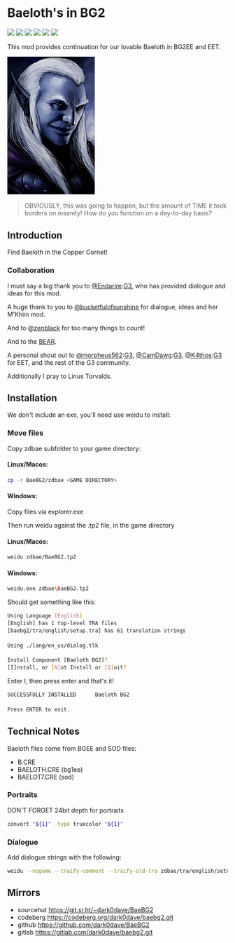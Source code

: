# Baeloth's in BG2

[![](https://img.shields.io/github/v/release/dark0dave/BaeBg2?style=for-the-badge&&color=%2392403a)](https://github.com/dark0dave/BaeBG2/releases/latest)
[![](https://img.shields.io/badge/Linux-FCC624?style=for-the-badge&logo=linux&logoColor=black)](https://github.com/dark0dave/BaeBG2/releases/latest)
[![](https://img.shields.io/badge/Windows-0078D6?&style=for-the-badge&logoColor=white&logo=git-for-windows)](https://github.com/dark0dave/BaeBG2/releases/latest)
[![](https://img.shields.io/badge/mac%20os-grey?style=for-the-badge&logo=apple&logoColor=white)](https://github.com/dark0dave/BaeBG2/releases/latest)
[![](https://img.shields.io/github/actions/workflow/status/dark0dave/BaeBG2/main.yaml?style=for-the-badge)](https://github.com/dark0dave/BaeBG2/actions/workflows/main.yaml)
[![](https://img.shields.io/github/license/dark0dave/BaeBG2?style=for-the-badge)](./LICENSE)

This mod provides continuation for our lovable Baeloth in BG2EE and EET.

<img src="zdbae/portraits/zdbael.bmp" alt="All right... but NOT because you TOLD me to." width="200"/>

> OBVIOUSLY, this was going to happen, but the amount of TIME it took borders on insanity! How do you function on a day-to-day basis?

## Introduction

Find Baeloth in the Copper Cornet!

### Collaboration

I must say a big thank you to [@Endarire](https://github.com/Endarire):[G3](https://www.gibberlings3.net/profile/5772-endarire/), who has provided dialogue and ideas for this mod.

A huge thank to you to [@bucketfulofsunshine](https://github.com/bucketfulofsunshine) for dialogue, ideas and her M'Khiin mod.

And to [@zenblack](https://github.com/zenblack) for too many things to count!

And to the [BEAR](https://github.com/szaumoor).

A personal shout out to [@morpheus562](https://github.com/morpheus562):[G3](https://www.gibberlings3.net/profile/11591-morpheus562/), [@CamDawg](https://github.com/CamDawg):[G3](https://www.gibberlings3.net/profile/8-camdawg/), [@K4thos](https://github.com/K4thos):[G3](https://www.gibberlings3.net/profile/6804-k4thos/) for EET, and the rest of the G3 community.

Additionally I pray to Linus Torvalds.

## Installation

We don't include an exe, you'll need use weidu to install:

### Move files

Copy zdbae subfolder to your game directory:

#### Linux/Macos:

```sh
cp -r BaeBG2/zdbae <GAME DIRECTORY>
```

#### Windows:

Copy files via explorer.exe

Then run weidu against the .tp2 file, in the game directory

#### Linux/Macos:
```sh
weidu zdbae/BaeBG2.tp2
```

#### Windows:
```sh
weidu.exe zdbae\BaeBG2.tp2
```

Should get something like this:

```sh
Using Language [English]
[English] has 1 top-level TRA files
[baebg2/tra/english/setup.tra] has 61 translation strings

Using ./lang/en_us/dialog.tlk

Install Component [Baeloth BG2]?
[I]nstall, or [N]ot Install or [Q]uit?
```

Enter I, then press enter and that's it!

```sh
SUCCESSFULLY INSTALLED      Baeloth BG2

Press ENTER to exit.
```

## Technical Notes

Baeloth files come from BGEE and SOD files:

- B.CRE
- BAELOTH.CRE (bg1ee)
- BAELOT7.CRE (sod)

### Portraits

DON'T FORGET 24bit depth for portraits

```sh
convert "${1}" -type truecolor "${1}"
```

### Dialogue

Add dialogue strings with the following:

```sh
weidu --nogame --traify-comment --traify-old-tra zdbae/tra/english/setup.tra  --traify zdbae/dialog/<target d file>
```

## Mirrors

- sourcehut https://git.sr.ht/~dark0dave/BaeBG2
- codeberg  https://codeberg.org/dark0dave/baebg2.git
- github    https://github.com/dark0dave/BaeBG2
- gitlab    https://gitlab.com/dark0dave/baebg2.git
